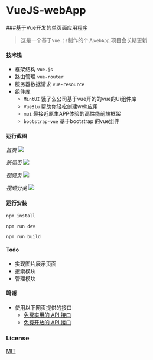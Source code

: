 # VueJS-webApp

###基于Vue开发的单页面应用程序
> 这是一个基于`Vue.js`制作的个人`webApp`,项目会长期更新

#### 技术栈
+ 框架结构 `Vue.js`
+ 路由管理 `vue-router`
+ 服务器数据请求 `vue-resource`
+ 组件库
    + `MintUI` 饿了么公司基于vue开的的vue的Ui组件库
    + `VueBlu` 帮助你轻松创建web应用
    + `mui`  最接近原生APP体验的高性能前端框架
    + `bootstrap-vue` 基于bootstrap 的vue组件
    
#### 运行截图
*首页*
![](https://ws1.sinaimg.cn/large/006tKfTcly1g0r3thgqidj30da0l1aez.jpg)

*新闻页*
![](https://ws4.sinaimg.cn/large/006tKfTcly1g0r3v1slnaj30eh0kx772.jpg)

*视频页*
![](https://ws1.sinaimg.cn/large/006tKfTcly1g0r3w8on77j30da0kfjzc.jpg)

*视频分类*
![](https://ws3.sinaimg.cn/large/006tKfTcly1g0r3x4zontj30cw0koq8l.jpg)

#### 运行安装

```shell
npm install 

npm run dev

npm run build
```

#### Todo
+ 实现图片展示页面
+ 搜索模块
+ 管理模块

#### 鸣谢
+ 使用以下网页提供的接口
    + [免费实用的 API 接口](https://www.jianshu.com/p/12c2fb8cab66)
    + [免费开放的 API 接口](https://www.jianshu.com/p/e6f072839282)
    
### License
[MIT](#)